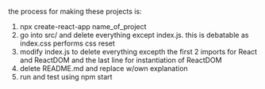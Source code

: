 the process for making these projects is:
1) npx create-react-app name_of_project
2) go into src/ and delete everything except index.js. this is debatable as index.css performs css reset
3) modify index.js to delete everything excepth the first 2 imports for React and ReactDOM and the last line for instantiation of ReactDOM
4) delete README.md and replace w/own explanation
5) run and test using npm start

